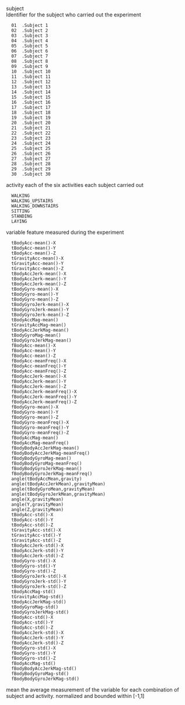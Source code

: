 subject       
    Identifier for the subject who carried out the experiment
    
      01  .Subject 1
      02  .Subject 2
      03  .Subject 3
      04  .Subject 4
      05  .Subject 5
      06  .Subject 6
      07  .Subject 7
      08  .Subject 8
      09  .Subject 9
      10  .Subject 10
      11  .Subject 11
      12  .Subject 12
      13  .Subject 13
      14  .Subject 14
      15  .Subject 15
      16  .Subject 16
      17  .Subject 17
      18  .Subject 18
      19  .Subject 19
      20  .Subject 20
      21  .Subject 21
      22  .Subject 22
      23  .Subject 23
      24  .Subject 24
      25  .Subject 25
      26  .Subject 26
      27  .Subject 27
      28  .Subject 28
      29  .Subject 29
      30  .Subject 30
      
activity
      each of the six activities each subject carried out
      
      WALKING
      WALKING_UPSTAIRS
      WALKING_DOWNSTAIRS
      SITTING
      STANDING
      LAYING
      
variable
      feature measured during the experiment
      
      tBodyAcc-mean()-X
      tBodyAcc-mean()-Y
      tBodyAcc-mean()-Z
      tGravityAcc-mean()-X
      tGravityAcc-mean()-Y
      tGravityAcc-mean()-Z
      tBodyAccJerk-mean()-X
      tBodyAccJerk-mean()-Y
      tBodyAccJerk-mean()-Z
      tBodyGyro-mean()-X
      tBodyGyro-mean()-Y
      tBodyGyro-mean()-Z
      tBodyGyroJerk-mean()-X
      tBodyGyroJerk-mean()-Y
      tBodyGyroJerk-mean()-Z
      tBodyAccMag-mean()
      tGravityAccMag-mean()
      tBodyAccJerkMag-mean()
      tBodyGyroMag-mean()
      tBodyGyroJerkMag-mean()
      fBodyAcc-mean()-X
      fBodyAcc-mean()-Y
      fBodyAcc-mean()-Z
      fBodyAcc-meanFreq()-X
      fBodyAcc-meanFreq()-Y
      fBodyAcc-meanFreq()-Z
      fBodyAccJerk-mean()-X
      fBodyAccJerk-mean()-Y
      fBodyAccJerk-mean()-Z
      fBodyAccJerk-meanFreq()-X
      fBodyAccJerk-meanFreq()-Y
      fBodyAccJerk-meanFreq()-Z
      fBodyGyro-mean()-X
      fBodyGyro-mean()-Y
      fBodyGyro-mean()-Z
      fBodyGyro-meanFreq()-X
      fBodyGyro-meanFreq()-Y
      fBodyGyro-meanFreq()-Z
      fBodyAccMag-mean()
      fBodyAccMag-meanFreq()
      fBodyBodyAccJerkMag-mean()
      fBodyBodyAccJerkMag-meanFreq()
      fBodyBodyGyroMag-mean()
      fBodyBodyGyroMag-meanFreq()
      fBodyBodyGyroJerkMag-mean()
      fBodyBodyGyroJerkMag-meanFreq()
      angle(tBodyAccMean,gravity)
      angle(tBodyAccJerkMean),gravityMean)
      angle(tBodyGyroMean,gravityMean)
      angle(tBodyGyroJerkMean,gravityMean)
      angle(X,gravityMean)
      angle(Y,gravityMean)
      angle(Z,gravityMean)
      tBodyAcc-std()-X
      tBodyAcc-std()-Y
      tBodyAcc-std()-Z
      tGravityAcc-std()-X
      tGravityAcc-std()-Y
      tGravityAcc-std()-Z
      tBodyAccJerk-std()-X
      tBodyAccJerk-std()-Y
      tBodyAccJerk-std()-Z
      tBodyGyro-std()-X
      tBodyGyro-std()-Y
      tBodyGyro-std()-Z
      tBodyGyroJerk-std()-X
      tBodyGyroJerk-std()-Y
      tBodyGyroJerk-std()-Z
      tBodyAccMag-std()
      tGravityAccMag-std()
      tBodyAccJerkMag-std()
      tBodyGyroMag-std()
      tBodyGyroJerkMag-std()
      fBodyAcc-std()-X
      fBodyAcc-std()-Y
      fBodyAcc-std()-Z
      fBodyAccJerk-std()-X
      fBodyAccJerk-std()-Y
      fBodyAccJerk-std()-Z
      fBodyGyro-std()-X
      fBodyGyro-std()-Y
      fBodyGyro-std()-Z
      fBodyAccMag-std()
      fBodyBodyAccJerkMag-std()
      fBodyBodyGyroMag-std()
      fBodyBodyGyroJerkMag-std()
    

mean 
  the average measurement of the variable for each combination of subject and activity.
  normalized and bounded within [-1,1]
